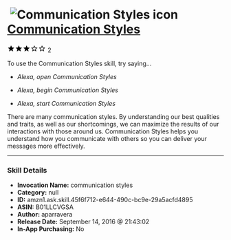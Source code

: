 # &nbsp;<img src="skill_icon" alt="Communication Styles icon" width="36"> [Communication Styles](http://alexa.amazon.com/#skills/amzn1.ask.skill.45f6f712-e644-490c-bc9e-29a5acfd4895)
![3 stars](../../images/ic_star_black_18dp_1x.png)![3 stars](../../images/ic_star_black_18dp_1x.png)![3 stars](../../images/ic_star_black_18dp_1x.png)![3 stars](../../images/ic_star_border_black_18dp_1x.png)![3 stars](../../images/ic_star_border_black_18dp_1x.png) 2

To use the Communication Styles skill, try saying...

* *Alexa, open Communication Styles*

* *Alexa, begin Communication Styles*

* *Alexa, start Communication Styles*

There are many communication styles. By understanding our best qualities and traits, as well as our shortcomings, we can maximize the results of our interactions with those around us. Communication Styles helps you understand how you communicate with others so you can deliver your messages more effectively.

***

### Skill Details

* **Invocation Name:** communication styles
* **Category:** null
* **ID:** amzn1.ask.skill.45f6f712-e644-490c-bc9e-29a5acfd4895
* **ASIN:** B01LLCVGSA
* **Author:** aparravera
* **Release Date:** September 14, 2016 @ 21:43:02
* **In-App Purchasing:** No
